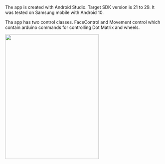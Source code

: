 The app is created with Android Studio. Target SDK version is 21 to 29. It was tested on Samsung mobile with Android 10.

Tha app has two control classes. FaceControl and Movement control which contain arduino commands for controlling Dot Matrix and wheels.





<img src="https://github.com/Anahita-ghloo/hamtech_internship/blob/main/android%20app/Screenshot_20210213-180310_My%20Application.jpg" width="300" height="400">
